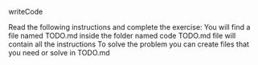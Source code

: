 writeCode

Read the following instructions and complete the exercise:
You will find a file named TODO.md inside the folder named code
TODO.md file will contain all the instructions
To solve the problem you can create files that you need or solve in TODO.md
